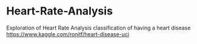 # Heart-Rate-Analysis
Exploration of Heart Rate Analysis classification of having a heart disease
https://www.kaggle.com/ronitf/heart-disease-uci
